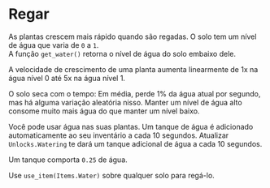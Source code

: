 # Regar
As plantas crescem mais rápido quando são regadas. O solo tem um nível de água que varia de `0` a `1`.  
A função `get_water()` retorna o nível de água do solo embaixo dele.

A velocidade de crescimento de uma planta aumenta linearmente de 1x na água nível 0 até 5x na água nível 1.

O solo seca com o tempo: Em média, perde 1% da água atual por segundo, mas há alguma variação aleatória nisso. Manter um nível de água alto consome muito mais água do que manter um nível baixo.

Você pode usar água nas suas plantas. Um tanque de água é adicionado automaticamente ao seu inventário a cada 10 segundos.
Atualizar `Unlocks.Watering` te dará um tanque adicional de água a cada 10 segundos.

Um tanque comporta `0.25` de água.

Use `use_item(Items.Water)` sobre qualquer solo para regá-lo.